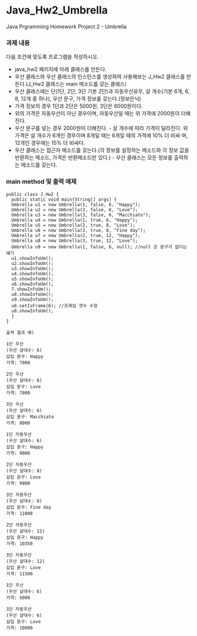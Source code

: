 # Java_Hw2_Umbrella
Java Prgramming Homework Project 2 - Umbrella

### 과제 내용
다음 조건에 맞도록 프로그램을 작성하시오. 
- java_hw2 패키지에 아래 클래스를 만든다. 
- 우산 클래스와 우산 클래스의 인스턴스를 생성하여 사용해보는 J_Hw2 클래스를 만든다.(J_Hw2 클래스는 main 메소드를 갖는 클래스) 
- 우산 클래스에는 단(1단, 2단, 3단 기본 2단)과 자동우산유무, 살 개수(기본 6개, 6, 8, 12개 중 하나), 우산 문구, 가격 정보를 갖는다.(정보은닉) 
- 가격 정보의 경우 1단과 2단은 5000원, 3단은 6000원이다. 
- 위의 가격은 자동우산이 아닌 경우이며, 자동우산일 때는 위 가격에 2000원이 더해진다. 
- 우산 문구를 넣는 경우 2000원이 더해진다. - 살 개수에 따라 가격이 달라진다. 위 가격은 살 개수가 6개인 경우이며 8개일 때는 6개일 때의 가격에 10% 더 비싸
며, 12개인 경우에는 15% 더 비싸다. 
- 우산 클래스는 접근자 메소드를 갖는다.(각 정보를 설정하는 메소드와 각 정보 값을 반환하는 메소드, 가격은 반환메소드만 있다.) - 우산 클래스는 모든 정보를 출력하는 메소드를 갖는다. 

### main method 및 출력 예제
    public class J_Hw2 {
      public static void main(String[] args) {
      Umbrella u1 = new Umbrella(1, false, 6, "Happy");
      Umbrella u2 = new Umbrella(2, false, 6, "Love");
      Umbrella u3 = new Umbrella(3, false, 6, "Macchiato");
      Umbrella u4 = new Umbrella(1, true, 6, "Happy");
      Umbrella u5 = new Umbrella(2, true, 8, "Love");
      Umbrella u6 = new Umbrella(3, true, 8, "Fine day");
      Umbrella u7 = new Umbrella(2, true, 12, "Happy");
      Umbrella u8 = new Umbrella(3, true, 12, "Love");
      Umbrella u9 = new Umbrella(1, false, 6, null); //null 은 문구가 없다는 얘기
      u1.showInfoUm();
      u2.showInfoUm();
      u3.showInfoUm();
      u4.showInfoUm();
      u5.showInfoUm();
      u6.showInfoUm();
      7.showInfoUm();
      u8.showInfoUm();
      u9.showInfoUm();
      u8.setIsFrame(6); //프레임 갯수 수정
      u8.showInfoUm();
      }
    }
    
    출력 결과 예)
    
    1단 우산
    (우산 살대수: 6)
    삽입 문구: Happy
    가격: 7000
    
    2단 우산
    (우산 살대수: 6)
    삽입 문구: Love
    가격: 7000
    
    3단 우산
    (우산 살대수: 6)
    삽입 문구: Macchiato
    가격: 8000
    
    1단 자동우산
    (우산 살대수: 6)
    삽입 문구: Happy
    가격: 9000
    
    2단 자동우산
    (우산 살대수: 8)
    삽입 문구: Love
    가격: 9900
    
    3단 자동우산
    (우산 살대수: 8)
    삽입 문구: Fine day
    가격: 11000
    
    2단 자동우산
    (우산 살대수: 12)
    삽입 문구: Happy
    가격: 10350
    
    3단 자동우산
    (우산 살대수: 12)
    삽입 문구: Love
    가격: 11500
    
    1단 우산
    (우산 살대수: 6)
    가격: 5000
    
    3단 자동우산
    (우산 살대수: 6)
    삽입 문구: Love
    가격: 10000
